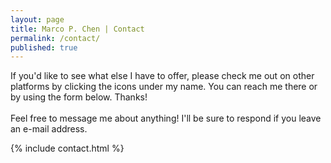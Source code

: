 ```yaml
---
layout: page
title: Marco P. Chen | Contact
permalink: /contact/
published: true
---
```


<div class="contact">
  <p>
    If you'd like to see what else I have to offer, please check me out on other platforms by clicking the icons under my name. You can reach me there or by using the form below. Thanks!
    <br>
    <br>
    Feel free to message me about anything! I'll be sure to respond if you leave an e-mail address.
  </p>
{% include contact.html %}
</div>

